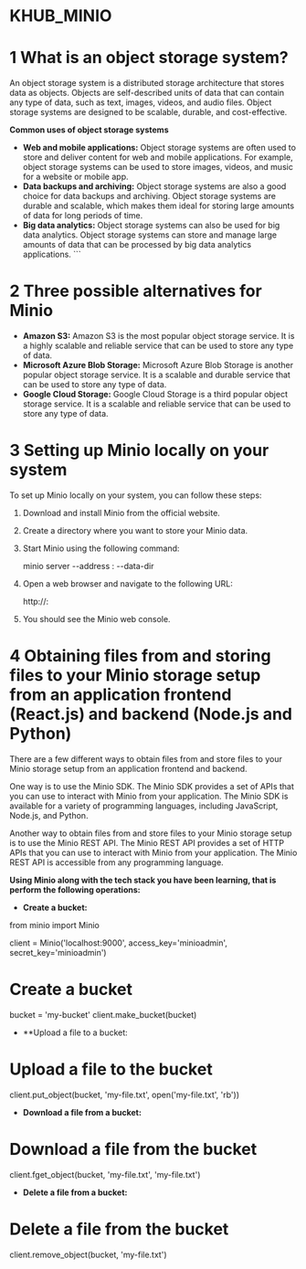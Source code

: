 # KHUB_MINIO

# 1 What is an object storage system?

An object storage system is a distributed storage architecture that stores data as objects. Objects are self-described units of data that can contain any type of data, such as text, images, videos, and audio files. Object storage systems are designed to be scalable, durable, and cost-effective.

**Common uses of object storage systems**

- **Web and mobile applications:** Object storage systems are often used to store and deliver content for web and mobile applications. For example, object storage systems can be used to store images, videos, and music for a website or mobile app.
- **Data backups and archiving:** Object storage systems are also a good choice for data backups and archiving. Object storage systems are durable and scalable, which makes them ideal for storing large amounts of data for long periods of time.
- **Big data analytics:** Object storage systems can also be used for big data analytics. Object storage systems can store and manage large amounts of data that can be processed by big data analytics applications.
\```

# 2 Three possible alternatives for Minio

- **Amazon S3:** Amazon S3 is the most popular object storage service. It is a highly scalable and reliable service that can be used to store any type of data.
- **Microsoft Azure Blob Storage:** Microsoft Azure Blob Storage is another popular object storage service. It is a scalable and durable service that can be used to store any type of data.
- **Google Cloud Storage:** Google Cloud Storage is a third popular object storage service. It is a scalable and reliable service that can be used to store any type of data.

# 3 Setting up Minio locally on your system

To set up Minio locally on your system, you can follow these steps:

1. Download and install Minio from the official website.
2. Create a directory where you want to store your Minio data.
3. Start Minio using the following command:

   
   minio server --address <ip-address>:<port> --data-dir <data-directory>
   

4. Open a web browser and navigate to the following URL:

   
   http://<ip-address>:<port>
   

5. You should see the Minio web console.


# 4 Obtaining files from and storing files to your Minio storage setup from an application frontend (React.js) and backend (Node.js and Python)

There are a few different ways to obtain files from and store files to your Minio storage setup from an application frontend and backend.

One way is to use the Minio SDK. The Minio SDK provides a set of APIs that you can use to interact with Minio from your application. The Minio SDK is available for a variety of programming languages, including JavaScript, Node.js, and Python.

Another way to obtain files from and store files to your Minio storage setup is to use the Minio REST API. The Minio REST API provides a set of HTTP APIs that you can use to interact with Minio from your application. The Minio REST API is accessible from any programming language.

**Using Minio along with the tech stack you have been learning, that is perform the following operations:**

- **Create a bucket:**


from minio import Minio

client = Minio('localhost:9000', access_key='minioadmin', secret_key='minioadmin')

# Create a bucket
bucket = 'my-bucket'
client.make_bucket(bucket)

- **Upload a file to a bucket:

# Upload a file to the bucket
client.put_object(bucket, 'my-file.txt', open('my-file.txt', 'rb'))


- **Download a file from a bucket:**


# Download a file from the bucket
client.fget_object(bucket, 'my-file.txt', 'my-file.txt')

- **Delete a file from a bucket:**


# Delete a file from the bucket
client.remove_object(bucket, 'my-file.txt')
